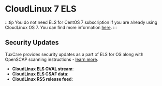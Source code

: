 # CloudLinux 7 ELS

:::tip
You do not need ELS for CentOS 7 subscription if you are already using CloudLinux OS 7. You can find more information [here](https://docs.cloudlinux.com/cln/billing/).
:::

## Security Updates

TuxCare provides security updates as a part of ELS for OS along with OpenSCAP scanning instructions - [learn more](/security-updates).

* **CloudLinux ELS OVAL stream**:
* **CloudLinux ELS CSAF data**: 
* **CloudLinux RSS release feed**:

